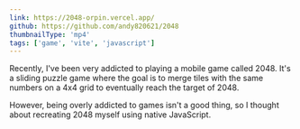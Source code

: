 ```yaml
---
link: https://2048-orpin.vercel.app/
github: https://github.com/andy820621/2048
thumbnailType: 'mp4'
tags: ['game', 'vite', 'javascript']
---
```


Recently, I've been very addicted to playing a mobile game called 2048. It's a sliding puzzle game where the goal is to merge tiles with the same numbers on a 4x4 grid to eventually reach the target of 2048.

However, being overly addicted to games isn't a good thing, so I thought about recreating 2048 myself using native JavaScript.

